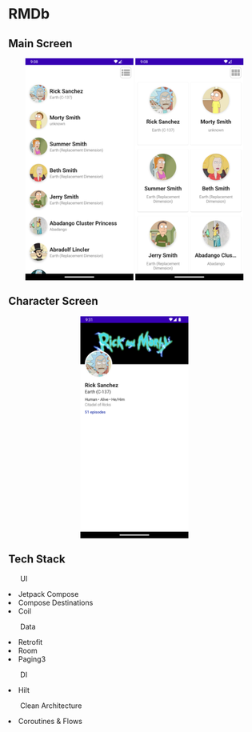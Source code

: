 # RMDb

<h2>Main Screen</h2>

<p align="middle">
  <img src="screenshots/list.png" width="216" height="444" align="center">
  <img src="screenshots/grid.png" width="216" height="444" align="center">
</p>

<h2>Character Screen</h2>

<p align="middle">
  <img src="screenshots/character.png" width="216" height="444" align="center">
</p>

<h2>Tech Stack</h2>
<ul> UI </ul> 
<li> Jetpack Compose </li>
<li> Compose Destinations </li>
<li> Coil </li>
<ul> Data </ul>
<li> Retrofit </li>
<li> Room </li>
<li> Paging3 </li>
<ul> DI </ul>
<li> Hilt </li>
<ul> Clean Architecture </ul>
<li> Coroutines & Flows </li>